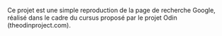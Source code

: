 Ce projet est une simple reproduction de la page de recherche Google, réalisé dans le cadre du cursus proposé par le projet Odin (theodinproject.com).
